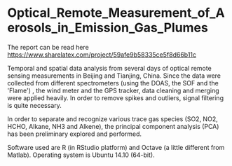 # Optical_Remote_Measurement_of_Aerosols_in_Emission_Gas_Plumes
The report can be read here https://www.sharelatex.com/project/59afe9b58335ce5f8d66b11c

Temporal and spatial data analysis from several days of optical remote sensing measurements in Beijing and Tianjing, China. Since the data were collected from different spectrometers (using the DOAS, the SOF and the 'Flame') , the wind meter and the GPS tracker, data cleaning and merging were applied heavily. In order to remove spikes and outliers, signal filtering is quite necessary.

In order to separate and recognize various trace gas species (SO2, NO2, HCHO, Alkane, NH3 and Alkene), the principal component analysis (PCA) has been preliminary explored and performed.

Software used are R (in RStudio platform) and Octave (a little different from Matlab). Operating system is Ubuntu 14.10 (64-bit).
